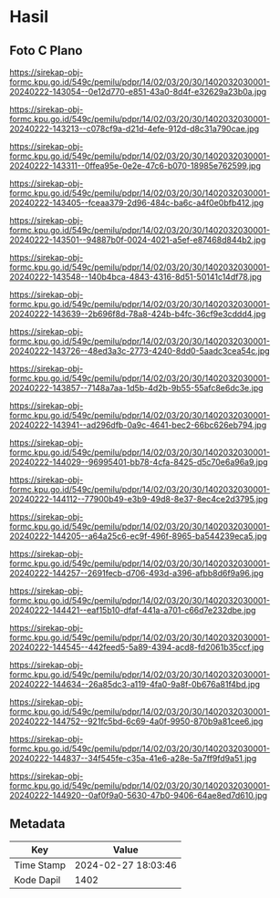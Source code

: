 # Hasil

## Foto C Plano

https://sirekap-obj-formc.kpu.go.id/549c/pemilu/pdpr/14/02/03/20/30/1402032030001-20240222-143054--0e12d770-e851-43a0-8d4f-e32629a23b0a.jpg

https://sirekap-obj-formc.kpu.go.id/549c/pemilu/pdpr/14/02/03/20/30/1402032030001-20240222-143213--c078cf9a-d21d-4efe-912d-d8c31a790cae.jpg

https://sirekap-obj-formc.kpu.go.id/549c/pemilu/pdpr/14/02/03/20/30/1402032030001-20240222-143311--0ffea95e-0e2e-47c6-b070-18985e762599.jpg

https://sirekap-obj-formc.kpu.go.id/549c/pemilu/pdpr/14/02/03/20/30/1402032030001-20240222-143405--fceaa379-2d96-484c-ba6c-a4f0e0bfb412.jpg

https://sirekap-obj-formc.kpu.go.id/549c/pemilu/pdpr/14/02/03/20/30/1402032030001-20240222-143501--94887b0f-0024-4021-a5ef-e87468d844b2.jpg

https://sirekap-obj-formc.kpu.go.id/549c/pemilu/pdpr/14/02/03/20/30/1402032030001-20240222-143548--140b4bca-4843-4316-8d51-50141c14df78.jpg

https://sirekap-obj-formc.kpu.go.id/549c/pemilu/pdpr/14/02/03/20/30/1402032030001-20240222-143639--2b696f8d-78a8-424b-b4fc-36cf9e3cddd4.jpg

https://sirekap-obj-formc.kpu.go.id/549c/pemilu/pdpr/14/02/03/20/30/1402032030001-20240222-143726--48ed3a3c-2773-4240-8dd0-5aadc3cea54c.jpg

https://sirekap-obj-formc.kpu.go.id/549c/pemilu/pdpr/14/02/03/20/30/1402032030001-20240222-143857--7148a7aa-1d5b-4d2b-9b55-55afc8e6dc3e.jpg

https://sirekap-obj-formc.kpu.go.id/549c/pemilu/pdpr/14/02/03/20/30/1402032030001-20240222-143941--ad296dfb-0a9c-4641-bec2-66bc626eb794.jpg

https://sirekap-obj-formc.kpu.go.id/549c/pemilu/pdpr/14/02/03/20/30/1402032030001-20240222-144029--96995401-bb78-4cfa-8425-d5c70e6a96a9.jpg

https://sirekap-obj-formc.kpu.go.id/549c/pemilu/pdpr/14/02/03/20/30/1402032030001-20240222-144112--77900b49-e3b9-49d8-8e37-8ec4ce2d3795.jpg

https://sirekap-obj-formc.kpu.go.id/549c/pemilu/pdpr/14/02/03/20/30/1402032030001-20240222-144205--a64a25c6-ec9f-496f-8965-ba544239eca5.jpg

https://sirekap-obj-formc.kpu.go.id/549c/pemilu/pdpr/14/02/03/20/30/1402032030001-20240222-144257--2691fecb-d706-493d-a396-afbb8d6f9a96.jpg

https://sirekap-obj-formc.kpu.go.id/549c/pemilu/pdpr/14/02/03/20/30/1402032030001-20240222-144421--eaf15b10-dfaf-441a-a701-c66d7e232dbe.jpg

https://sirekap-obj-formc.kpu.go.id/549c/pemilu/pdpr/14/02/03/20/30/1402032030001-20240222-144545--442feed5-5a89-4394-acd8-fd2061b35ccf.jpg

https://sirekap-obj-formc.kpu.go.id/549c/pemilu/pdpr/14/02/03/20/30/1402032030001-20240222-144634--26a85dc3-a119-4fa0-9a8f-0b676a81f4bd.jpg

https://sirekap-obj-formc.kpu.go.id/549c/pemilu/pdpr/14/02/03/20/30/1402032030001-20240222-144752--921fc5bd-6c69-4a0f-9950-870b9a81cee6.jpg

https://sirekap-obj-formc.kpu.go.id/549c/pemilu/pdpr/14/02/03/20/30/1402032030001-20240222-144837--34f545fe-c35a-41e6-a28e-5a7ff9fd9a51.jpg

https://sirekap-obj-formc.kpu.go.id/549c/pemilu/pdpr/14/02/03/20/30/1402032030001-20240222-144920--0af0f9a0-5630-47b0-9406-64ae8ed7d610.jpg


## Metadata

| Key        | Value               |
| ---------- | ------------------- |
| Time Stamp | 2024-02-27 18:03:46 |
| Kode Dapil | 1402                |



